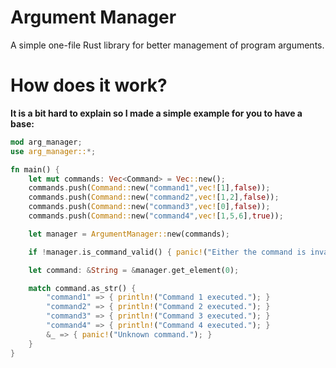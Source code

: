 # Argument Manager
A simple one-file Rust library for better management of program arguments.

# How does it work?
**It is a bit hard to explain so I made a simple example for you to have a base:**

```rust
mod arg_manager;
use arg_manager::*;

fn main() {
    let mut commands: Vec<Command> = Vec::new();
    commands.push(Command::new("command1",vec![1],false));
    commands.push(Command::new("command2",vec![1,2],false));
    commands.push(Command::new("command3",vec![0],false));
    commands.push(Command::new("command4",vec![1,5,6],true));

    let manager = ArgumentManager::new(commands);

    if !manager.is_command_valid() { panic!("Either the command is invalid or the amount of arguments is invalid."); }

    let command: &String = &manager.get_element(0);

    match command.as_str() {
        "command1" => { println!("Command 1 executed."); }
        "command2" => { println!("Command 2 executed."); }
        "command3" => { println!("Command 3 executed."); }
        "command4" => { println!("Command 4 executed."); }
        &_ => { panic!("Unknown command."); }
    }
}
```
